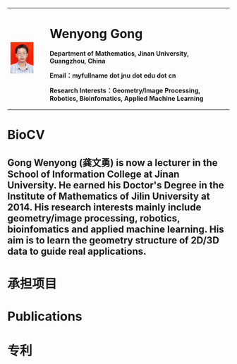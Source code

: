 <table border="0">
  <tr>
    <td width="15%">
      <img src="/gongwenyong.jpg" width="70%">      
    </td>
    <td width="70%">
      <h1>Wenyong Gong</h1>
      <p><b>Department of Mathematics, Jinan University, Guangzhou, China</b></p>
      <p><b>Email：myfullname dot jnu dot edu dot cn</b></p>
      <p><b>Research Interests：Geometry/Image Processing, Robotics, Bioinfomatics, Applied Machine Learning</b></p>
    </td>
  </tr>
</table>

# BioCV
## Gong Wenyong (龚文勇) is now a lecturer in the School of Information College at Jinan University. He earned his Doctor's Degree in the Institute of Mathematics of Jilin University at 2014. His research interests mainly include geometry/image processing, robotics, bioinfomatics and applied machine learning. His aim is to learn the geometry structure of 2D/3D data to guide real applications.
# 承担项目
# Publications
# 专利
